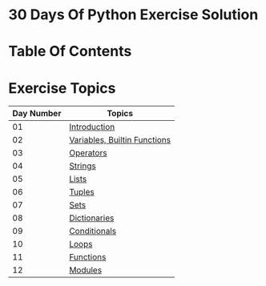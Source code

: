 # 30 Days Of Python Exercise Solution

# Table Of Contents

# Exercise Topics
| Day Number | Topics
|--- | ---
|01| [Introduction](https://github.com/MelihKrts/30-Days-Of-Python/tree/main/Day_01_Introduction)|
|02| [Variables, Builtin Functions](https://github.com/MelihKrts/30-Days-Of-Python/tree/main/Day_02_Variables,BuiltinFunctions)|
|03| [Operators](https://github.com/MelihKrts/30-Days-Of-Python/tree/main/Day_03_Operators)|
|04| [Strings](https://github.com/MelihKrts/30-Days-Of-Python/tree/main/Day_04_Strings)|
|05| [Lists](https://github.com/MelihKrts/30-Days-Of-Python/tree/main/Day_05_Lists)|
|06| [Tuples](https://github.com/MelihKrts/30-Days-Of-Python/tree/main/Day_06_Tuples)|
|07| [Sets](https://github.com/MelihKrts/30-Days-Of-Python/tree/main/Day_07_Sets)|
|08| [Dictionaries](https://github.com/MelihKrts/30-Days-Of-Python/tree/main/Day_08_Dictionaries)|
|09| [Conditionals](https://github.com/MelihKrts/30-Days-Of-Python/tree/main/Day_09_Conditionals)|
|10| [Loops](https://github.com/MelihKrts/30-Days-Of-Python/tree/main/Day_10_Loops)|
|11| [Functions](https://github.com/MelihKrts/30-Days-Of-Python/tree/main/Day_11_Functions)|
|12| [Modules](https://github.com/MelihKrts/30-Days-Of-Python/tree/main/Day_12_Modules)|